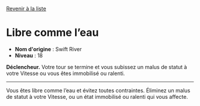 [Revenir à la liste](list.md)

# Libre comme l’eau

 * **Nom d'origine** : Swift River
 * **Niveau** : 18


<p><strong>Déclencheur.</strong> Votre tour se termine et vous subissez un malus de statut à votre Vitesse ou vous êtes immobilisé ou ralenti.</p>
<hr>
<p>Vous êtes libre comme l’eau et évitez toutes contraintes. Éliminez un malus de statut à votre Vitesse, ou un état immobilisé ou ralenti qui vous affecte.</p>